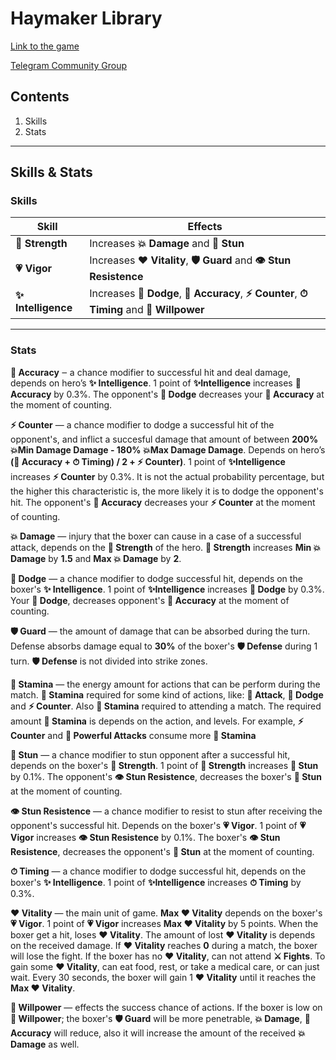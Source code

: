 # **Haymaker Library**

[Link to the game](https://www.google.com)

[Telegram Community Group](https://t.me/haymakercommunitychat)

## **Contents**

1. Skills
2. Stats

---

## **Skills & Stats**

### **Skills**

| Skill           | Effects                                                                                    |
| ------------------- | ------------------------------------------------------------------------------------------ |
| **💪 Strength**     | Increases **💥 Damage** and **💫 Stun**                                                    |
| **💗 Vigor**        | Increases **❤️ Vitality**, **🛡 Guard** and **👁 Stun Resistence**                           |
| **✨ Intelligence** | Increases **🔰 Dodge**, **🎯 Accuracy**, **⚡ Counter**, **⏱ Timing** and **🔅 Willpower** |

---

### **Stats**

**🎯 Accuracy** ‒ a chance modifier to successful hit and deal damage, depends on hero’s **✨ Intelligence**. 1 point of **✨Intelligence** increases **🎯 Accuracy** by 0.3%. The opponent's **🔰 Dodge** decreases your **🎯 Accuracy** at the moment of counting.

**⚡️ Counter** — a chance modifier to dodge a successful hit of the opponent's, and inflict a succesful damage that amount of between **200% 💥Min Damage Damage - 180% 💥Max Damage Damage**. Depends on hero’s **(🎯 Accuracy + ⏱ Timing) / 2 + ⚡ Counter)**. 1 point of **✨Intelligence** increases **⚡️ Counter** by 0.3%. It is not the actual probability percentage, but the higher this characteristic is, the more likely it is to dodge the opponent's hit. The opponent's **🎯 Accuracy** decreases your **⚡ Counter** at the moment of counting.

**💥 Damage** — injury that the boxer can cause in a case of a successful attack, depends on the **💪 Strength** of the hero. **💪 Strength** increases **Min 💥 Damage** by **1.5** and **Max 💥 Damage** by **2**.

**🔰 Dodge** — a chance modifier to dodge successful hit, depends on the boxer's **✨ Intelligence**. 1 point of **✨Intelligence** increases **🔰 Dodge** by 0.3%. Your **🔰 Dodge**, decreases opponent's **🎯 Accuracy** at the moment of counting.

**🛡 Guard** — the amount of damage that can be absorbed during the turn. Defense absorbs damage equal to **30%** of the boxer's **🛡 Defense** during 1 turn. **🛡 Defense** is not divided into strike zones.

**🔋 Stamina** — the energy amount for actions that can be perform during the match. **🔋 Stamina** required for some kind of actions, like: **🥊 Attack**, **🔰 Dodge** and **⚡ Counter**. Also **🔋 Stamina** required to attending a match. The required amount **🔋 Stamina** is depends on the action, and levels. For example, **⚡ Counter** and **🥊 Powerful Attacks** consume more **🔋 Stamina**

**💫 Stun** — a chance modifier to stun opponent after a successful hit, depends on the boxer's **💪 Strength**. 1 point of **💪 Strength** increases **💫 Stun** by 0.1%. The opponent's **👁 Stun Resistence**, decreases the boxer's **💫 Stun** at the moment of counting.

**👁 Stun Resistence** — a chance modifier to resist to stun after receiving the opponent's successful hit. Depends on the boxer's **💗 Vigor**. 1 point of **💗 Vigor** increases **👁 Stun Resistence** by 0.1%. The boxer's **👁 Stun Resistence**, decreases the opponent's **💫 Stun** at the moment of counting.

**⏱ Timing** — a chance modifier to dodge successful hit, depends on the boxer's **✨ Intelligence**. 1 point of **✨Intelligence** increases **⏱ Timing** by 0.3%.

**❤️ Vitality** — the main unit of game. **Max ❤️ Vitality** depends on the boxer's **💗 Vigor**. 1 point of **💗 Vigor** increases **Max ❤️ Vitality** by 5 points. When the boxer get a hit, loses **❤️ Vitality**. The amount of lost **❤️ Vitality** is depends on the received damage. If **❤️ Vitality** reaches **0** during a match, the boxer will lose the fight. If the boxer has no **❤️ Vitality**, can not attend **⚔ Fights**. To gain some **❤️ Vitality**, can eat food, rest, or take a medical care, or can just wait. Every 30 seconds, the boxer will gain 1 **❤️ Vitality** until it reaches the **Max ❤️ Vitality**.

**🧠 Willpower** — effects the success chance of actions. If the boxer is low on **🧠 Willpower**; the boxer's **🛡 Guard** will be more penetrable, **💥 Damage**, **🎯 Accuracy** will reduce, also it will increase the amount of the received **💥 Damage** as well.
